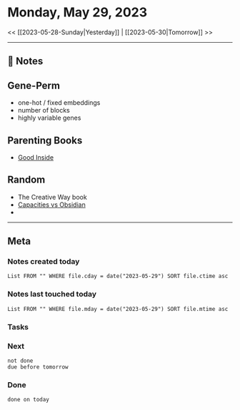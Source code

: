 


# Monday, May 29, 2023

<< [[2023-05-28-Sunday|Yesterday]] | [[2023-05-30|Tomorrow]] >>

---


## 📝 Notes

## Gene-Perm
- one-hot / fixed embeddings
- number of blocks
- highly variable genes

## Parenting Books

- [Good Inside](https://www.amazon.co.uk/Good-Inside-compassionate-parenting-families/dp/0008505543)



## Random
- The Creative Way book
- [Capacities vs Obsidian](https://medium.com/@pkmbeth/capacities-vs-obsidian-part-1-introduction-dcc3ad50ef87)
- 



---
## Meta
### Notes created today
```dataview
List FROM "" WHERE file.cday = date("2023-05-29") SORT file.ctime asc
```

### Notes last touched today
```dataview
List FROM "" WHERE file.mday = date("2023-05-29") SORT file.mtime asc
```



### Tasks

### Next

```tasks
not done 
due before tomorrow
```

### Done

```tasks
done on today
```
